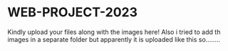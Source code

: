 # WEB-PROJECT-2023 
Kindly upload your files along with the images here!
Also i tried to add th images in a separate folder but apparently it is uploaded like this so........
